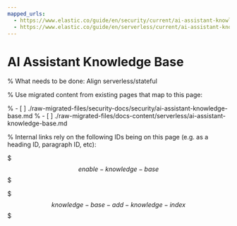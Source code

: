 ```yaml
---
mapped_urls:
  - https://www.elastic.co/guide/en/security/current/ai-assistant-knowledge-base.html
  - https://www.elastic.co/guide/en/serverless/current/ai-assistant-knowledge-base.html
---
```


# AI Assistant Knowledge Base

% What needs to be done: Align serverless/stateful

% Use migrated content from existing pages that map to this page:

% - [ ] ./raw-migrated-files/security-docs/security/ai-assistant-knowledge-base.md
% - [ ] ./raw-migrated-files/docs-content/serverless/ai-assistant-knowledge-base.md

% Internal links rely on the following IDs being on this page (e.g. as a heading ID, paragraph ID, etc):

$$$enable-knowledge-base$$$

$$$knowledge-base-add-knowledge-index$$$